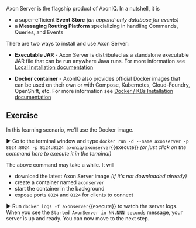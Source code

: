 Axon Server is the flagship product of AxonIQ. In a nutshell, it is

- a super-efficient **Event Store** _(an append-only database for events)_
- a **Messaging Routing Platform** specializing in handling Commands, Queries, and Events

There are two ways to install and use Axon Server:

- **Executable JAR** - Axon Server is distributed as a standalone executable JAR file that can be run anywhere Java runs. For more information see [Local Installation documentation](https://docs.axoniq.io/reference-guide/axon-server/installation/local-installation/axon-server-se)

- **Docker container** - AxonIQ also provides official Docker images that can be used on their own or with Compose, Kubernetes, Cloud-Foundry, OpenShift, etc. For more information see [Docker / K8s Installation documentation](https://docs.axoniq.io/reference-guide/axon-server/installation/docker-k8s/axon-server-se)

## Exercise

In this learning scenario, we'll use the Docker image.

▶️ Go to the terminal window and type `docker run -d --name axonserver -p 8024:8024 -p 8124:8124 axoniq/axonserver`{{execute}} _(or just click on the command here to execute it in the terminal)_

The above command may take a while. It will
 - download the latest Axon Server image _(if it's not downloaded already)_
 - create a container named `axonserver`
 - start the container in the background
 - expose ports `8024` and `8124` for clients to connect

▶️ Run `docker logs -f axonserver`{{execute}} to watch the server logs. When you see the `Started AxonServer in NN.NNN seconds` message, your server is up and ready. You can now move to the next step.
